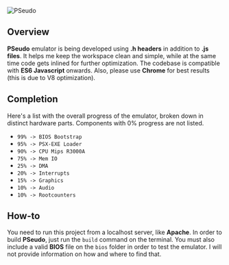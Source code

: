 ![PSeudo](https://raw.githubusercontent.com/dkoliris/pseudo/master/res/motto.png)

## Overview
**PSeudo** emulator is being developed using **.h headers** in addition to **.js files**. It helps me keep the workspace clean and simple, while at the same time code gets inlined for further optimization. The codebase is compatible with **ES6 Javascript** onwards. Also, please use **Chrome** for best results (this is due to V8 optimization).

## Completion
Here's a list with the overall progress of the emulator, broken down in distinct hardware parts. Components with 0% progress are not listed.
* `99% -> BIOS Bootstrap`
* `95% -> PSX-EXE Loader`
* `90% -> CPU Mips R3000A`
* `75% -> Mem IO`
* `25% -> DMA`
* `20% -> Interrupts`
* `15% -> Graphics`
* `10% -> Audio`
* `10% -> Rootcounters`

## How-to
You need to run this project from a localhost server, like **Apache**. In order to build **PSeudo**, just run the `build` command on the terminal. You must also include a valid **BIOS** file on the `bios` folder in order to test the emulator. I will not provide information on how and where to find that.
